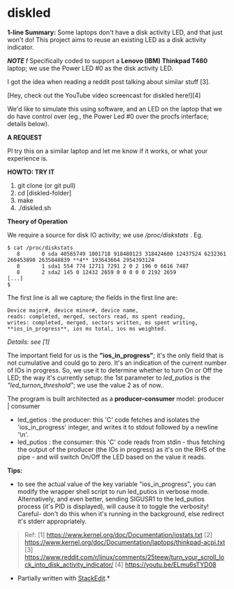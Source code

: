 # diskled

**1-line Summary:**
Some laptops don't have a disk activity LED, and that just won't do! 
This project aims to reuse an existing LED as a disk activity indicator.

***NOTE !***
Specifically coded to support a **Lenovo (IBM) Thinkpad T460** laptop; we use the Power LED \#0 as the disk activity LED.

I got the idea when reading a reddit post talking about similar stuff [3].

[Hey, check out the YouTube video screencast for diskled here!][4]

We'd like to simulate this using software, and an LED on the laptop that we
do have control over (eg., the Power Led #0 over the procfs interface; details below).


**A REQUEST**

Pl try this on a similar laptop and let me know if it works, or what your
experience is.


**HOWTO: TRY IT**

1. git clone  (or git pull)
2. cd [diskled-folder]
3. make
4. ./diskled.sh


**Theory of Operation**

We require a source for disk IO activity; we use */proc/diskstats* .
Eg.

    $ cat /proc/diskstats
       8       0 sda 40565749 1001718 918480123 318424600 12437524 6232361 260453890 2635848839 **4** 193643664 2954393124
       8       1 sda1 554 774 12711 7291 2 0 2 196 0 6616 7487
       8       2 sda2 145 0 12432 2659 0 0 0 0 0 2192 2659
    [...]
    $

The first line is all we capture; the fields in the first line are:

	Device major#, device minor#, device name, 
	reads: completed, merged, sectors read, ms spent reading, 
	writes: completed, merged, sectors written, ms spent writing, 
	**ios_in_progress**, ios ms total, ios ms weighted.
*Details: see [1]*

The important field for us is the **"ios_in_progress"**; it's the only field that is not cumulative and could go to zero. It's an indication of the current
number of IOs in progress. So, we use it to determine whether to turn On or
Off the LED; the way it's currently setup:
the 1st parameter to *led_putios* is the *"led_turnon_threshold"*; we use the
 value 2 as of now..

The program is built architected as a **producer-consumer** model:
     producer | consumer
- led_getios : the producer: this 'C' code fetches and isolates the
  'ios_in_progress' integer, and writes it to stdout followed by a newline '\n'.
- led_putios : the consumer: this 'C' code reads from stdin - thus fetching the
  output of the producer (the IOs in progress) as it's on the RHS of the pipe -
  and will switch On/Off the LED based on the value it reads.

**Tips:**
- to see the actual value of the key variable "ios_in_progress", you can modify
  the wrapper shell script to run led_putios in verbose mode.
  Alternatively, and even better, sending SIGUSR1 to the led_putios process (it's
  PID is displayed), will cause it to toggle the verbosity!
  Careful- don't do this when it's running in the background, else redirect
  it's stderr appropriately.

>Ref:
[1] https://www.kernel.org/doc/Documentation/iostats.txt
[2] https://www.kernel.org/doc/Documentation/laptops/thinkpad-acpi.txt
[3] https://www.reddit.com/r/linux/comments/25teew/turn_your_scroll_lock_into_disk_activity_indicator/
[4] https://youtu.be/ELmu6sTYD08

* Partially written with [StackEdit](https://stackedit.io/).*
